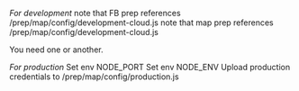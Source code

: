 

*For development* 
    note that FB prep references
    /prep/map/config/development-cloud.js
    note that map prep references 
    /prep/map/config/development-cloud.js

You need one or another.


*For production*
Set env NODE_PORT 
Set env NODE_ENV
Upload production credentials to /prep/map/config/production.js